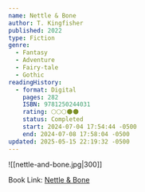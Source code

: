```yaml
---
name: Nettle & Bone
author: T. Kingfisher
published: 2022
type: Fiction
genre:
  - Fantasy
  - Adventure
  - Fairy-tale
  - Gothic
readingHistory:
  - format: Digital
    pages: 282
    ISBN: 9781250244031
    rating: 🌕🌕🌕🌑🌑
    status: Completed
    start: 2024-07-04 17:54:44 -0500
    end: 2024-07-08 17:58:04 -0500
updated: 2025-05-15 22:19:32 -0500
---
```


![[nettle-and-bone.jpg|300]]

Book Link: [Nettle & Bone](https://www.goodreads.com/book/show/56179377-nettle-bone)
